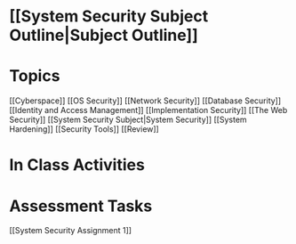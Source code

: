 # [[System Security Subject Outline|Subject Outline]]
# Topics
[[Cyberspace]]
[[OS Security]]
[[Network Security]]
[[Database Security]]
[[Identity and Access Management]]
[[Implementation Security]]
[[The Web Security]]
[[System Security Subject|System Security]]
[[System Hardening]]
[[Security Tools]]
[[Review]]
# In Class Activities

# Assessment Tasks
[[System Security Assignment 1]]
